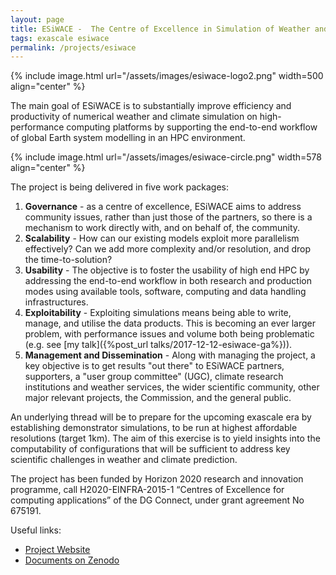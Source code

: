 ```yaml
---
layout: page
title: ESiWACE -  The Centre of Excellence in Simulation of Weather and Climate in Europe
tags: exascale esiwace
permalink: /projects/esiwace
---
```


{% include image.html url="/assets/images/esiwace-logo2.png"  width=500 align="center" %}

The main goal of ESiWACE is to substantially improve efficiency and productivity of numerical weather and climate simulation on high-performance computing platforms by supporting the end-to-end workflow of global Earth system modelling in an HPC environment.

{% include image.html url="/assets/images/esiwace-circle.png"  width=578 align="center" %}

The project is being delivered in five work packages:
1. **Governance** - as a centre of excellence, ESiWACE aims to address community issues, rather than just those of the partners, so there is a mechanism to work directly with, and on behalf of, the community.
1. **Scalability** - How can our existing models exploit more parallelism effectively? Can we add more complexity and/or resolution, and drop the time-to-solution?
1. **Usability** - The objective is to foster the usability of high end HPC by addressing the end-to-end workflow in both research and production modes using available tools, software, computing and data handling infrastructures.
1. **Exploitability** - Exploiting simulations means being able to write, manage, and utilise the data products. This is becoming an ever larger problem, with performance issues and volume both being problematic (e.g. see [my talk]({%post_url talks/2017-12-12-esiwace-ga%})).
1. **Management and Dissemination** - Along with managing the project, a key objective is to get results "out there" to ESiWACE partners, supporters, a "user group committee" (UGC), climate research institutions and weather services, the wider scientific community, other major relevant projects, the Commission, and the general public.

An underlying thread will be to prepare for the upcoming exascale era by establishing demonstrator simulations, to be run at highest affordable resolutions (target 1km). The aim of this exercise is to yield insights into the computability of configurations that will be sufficient to address key scientific challenges in weather and climate prediction.

The project has been funded by Horizon 2020 research and innovation programme, call H2020-EINFRA-2015-1 “Centres of Excellence for computing applications” of the DG Connect, under
grant agreement No 675191.

Useful links:
* [Project Website](https://www.esiwace.eu/)
* [Documents on Zenodo](https://www.zenodo.org/communities/esiwace/)
